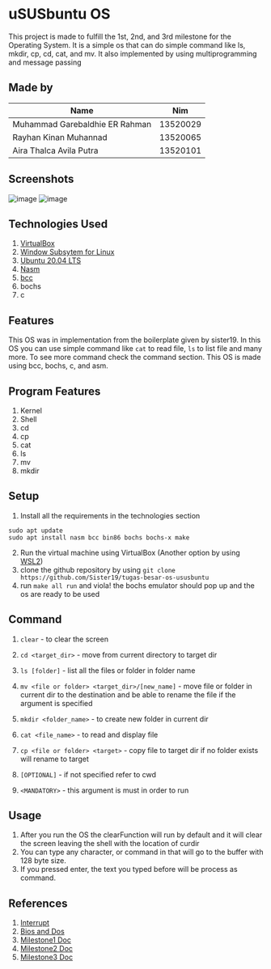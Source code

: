 # uSUSbuntu OS

This project is made to fulfill the 1st, 2nd, and 3rd milestone for the Operating System. It is a simple os that can do simple command like ls, mkdir, cp, cd, cat, and mv. It also implemented by using multiprogramming and message passing

## Made by

| Name                           |   Nim    |
| ------------------------------ | :------: |
| Muhammad Garebaldhie ER Rahman | 13520029 |
| Rayhan Kinan Muhannad          | 13520065 |
| Aira Thalca Avila Putra        | 13520101 |

## Screenshots

![image](https://user-images.githubusercontent.com/73151449/166109915-f7bd74c9-4722-4497-b010-348d8d9a8cf7.png)
![image](https://user-images.githubusercontent.com/73151449/166109954-84f7dcaa-4d5b-4a8e-b2e5-7cc9be9da866.png)


## Technologies Used

1. [VirtualBox](https://www.virtualbox.org/)
2. [Window Subsytem for Linux](https://docs.microsoft.com/en-us/windows/wsl/install)
3. [Ubuntu 20.04 LTS](https://releases.ubuntu.com/20.04/)
4. [Nasm](https://www.nasm.us/)
5. [bcc](https://bochs.sourceforge.io/)
6. bochs
7. c

## Features

This OS was in implementation from the boilerplate given by sister19. In this OS you can use simple command like `cat` to read file, `ls` to list file and many more. To see more command check the command section. This OS is made using bcc, bochs, c, and asm. 

## Program Features
1. Kernel
2. Shell
4. cd
5. cp
6. cat
7. ls
8. mv
9. mkdir

## Setup

1. Install all the requirements in the technologies section

```
sudo apt update
sudo apt install nasm bcc bin86 bochs bochs-x make
```

2. Run the virtual machine using VirtualBox (Another option by using [WSL2](https://github.com/Sister19/WSL-Troubleshoot))
3. clone the github repository by using `git clone https://github.com/Sister19/tugas-besar-os-ususbuntu`
4. run `make all run` and viola! the bochs emulator should pop up and the os are ready to be used

## Command
1. `clear` - to clear the screen
2. `cd <target_dir>` - move from current directory to target dir
3. `ls [folder]` - list all the files or folder in folder name
4. `mv <file or folder> <target_dir>/[new_name]` - move file or folder in current dir to the destination and be able to rename the file if the argument is specified
5. `mkdir <folder_name>` - to create new folder in current dir
6. `cat <file_name>` - to read and display file
7. `cp <file or folder> <target>` - copy file to target dir if no folder exists will rename to target

8. `[OPTIONAL]` - if not specified refer to cwd 
9. `<MANDATORY>` - this argument is must in order to run

## Usage

1. After you run the OS the clearFunction will run by default and it will clear the screen leaving the shell with the location of curdir
2. You can type any character, or command in that will go to the buffer with 128 byte size.
3. If you pressed enter, the text you typed before will be process as command.

## References

1. [Interrupt](http://www.oldlinux.org/Linux.old/docs/interrupts/int-html/int.htm)
2. [Bios and Dos](https://jbwyatt.com/253/emu/8086_bios_and_dos_interrupts.html)
3. [Milestone1 Doc](https://docs.google.com/document/d/1x9g3kspefka_vBl8JseBROv8f7cQdfEq-59W0jOqmo4/edit#)
4. [Milestone2 Doc](https://docs.google.com/document/d/12b8gwm5RZyFfdXUKDzauFuJMtFQ2QCcKEqiJBa7sORU/edit#)
5. [Milestone3 Doc](https://docs.google.com/document/d/1-ofSIjvQA089TuUklTesTLeBeCW_4HJiJOdDCAicop8/edit?pli=1#)
